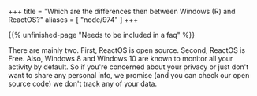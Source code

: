 +++
title = "Which are the differences then between Windows (R) and ReactOS?"
aliases = [ "node/974" ]
+++

{{% unfinished-page "Needs to be included in a faq" %}}

There are mainly two. First, ReactOS is open source. Second, ReactOS is Free. 
Also, Windows 8 and Windows 10 are known to monitor all your activity by default. So if you're concerned about your privacy or just don't want to share any personal info, we promise (and you can check our open source code) we don't track any of your data.


